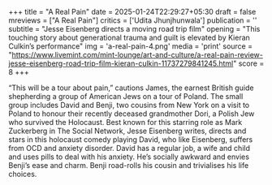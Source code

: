 +++
title = "A Real Pain"
date = 2025-01-24T22:29:27+05:30
draft = false
mreviews = ["A Real Pain"]
critics = ['Udita Jhunjhunwala']
publication = ''
subtitle = "Jesse Eisenberg directs a moving road trip film"
opening = "This touching story about generational trauma and guilt is elevated by Kieran Culkin’s performance"
img = 'a-real-pain-4.png'
media = 'print'
source = "https://www.livemint.com/mint-lounge/art-and-culture/a-real-pain-review-jesse-eisenberg-road-trip-film-kieran-culkin-11737279841245.html"
score = 8
+++

“This will be a tour about pain,” cautions James, the earnest British guide shepherding a group of American Jews on a tour of Poland. The small group includes David and Benji, two cousins from New York on a visit to Poland to honour their recently deceased grandmother Dori, a Polish Jew who survived the Holocaust. Best known for this starring role as Mark Zuckerberg in The Social Network, Jesse Eisenberg writes, directs and stars in this holocaust comedy playing David, who like Eisenberg, suffers from OCD and anxiety disorder. David has a regular job, a wife and child and uses pills to deal with his anxiety. He’s socially awkward and envies Benji’s ease and charm. Benji road-rolls his cousin and trivialises his life choices.
